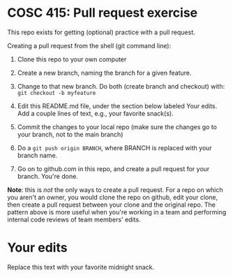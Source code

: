 # COSC 415: Pull request exercise

This repo exists for getting (optional) practice with a pull request.

Creating a pull request from the shell (git command line):

 1. Clone this repo to your own computer 

 2. Create a new branch, naming the branch for a given feature.

 3. Change to that new branch.  Do both (create branch and checkout) with: `git checkout -b myfeature`

 4. Edit this README.md file, under the section below labeled Your edits. Add a couple lines of text, e.g., your favorite snack(s).

 5. Commit the changes to your local repo (make sure the changes go to your branch, not to the main branch)

 6. Do a `git push origin BRANCH`, where BRANCH is replaced with your branch name.

 7. Go on to github.com in this repo, and create a pull request for your branch. You're done.


**Note**: this is _not_ the only ways to create a pull request. For a repo on which you aren't an owner, you would clone the repo on github, edit your clone, then create a pull request between your clone and the original repo. The pattern above is more useful when you're working in a team and performing internal code reviews of team members' edits.

# Your edits

Replace this text with your favorite midnight snack.

